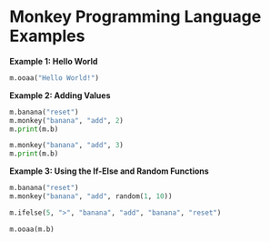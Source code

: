 # Monkey Programming Language Examples

**Example 1: Hello World**

```python
m.ooaa("Hello World!")
```

**Example 2: Adding Values**

```python
m.banana("reset")
m.monkey("banana", "add", 2)
m.print(m.b)

m.monkey("banana", "add", 3) 
m.print(m.b)
```

**Example 3: Using the If-Else and Random Functions**

```python
m.banana("reset")
m.monkey("banana", "add", random(1, 10))

m.ifelse(5, ">", "banana", "add", "banana", "reset")

m.ooaa(m.b)
```